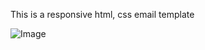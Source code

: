 This is a responsive html, css email template

![Image](https://github.com/user-attachments/assets/f19823fb-f253-479d-be80-c84cfac9364a)
